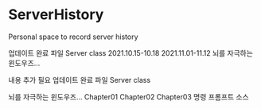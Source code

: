 # ServerHistory
Personal space to record server history

업데이트 완료 파일
Server class
 2021.10.15-10.18
 2021.11.01-11.12
뇌를 자극하는 윈도우즈...

내용 추가 필요
업데이트 완료 파일
Server class

뇌를 자극하는 윈도우즈...
 Chapter01
 Chapter02
 Chapter03 명령 프롬프트 소스
